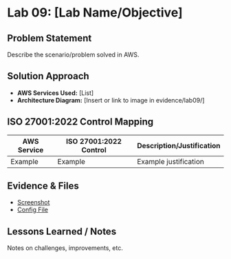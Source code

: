 # Lab 09: [Lab Name/Objective]

## Problem Statement
Describe the scenario/problem solved in AWS.

## Solution Approach
- **AWS Services Used:** [List]
- **Architecture Diagram:** [Insert or link to image in evidence/lab09/]

## ISO 27001:2022 Control Mapping
| AWS Service     | ISO 27001:2022 Control | Description/Justification   |
|-----------------|------------------------|-----------------------------|
| Example         | Example                | Example justification       |

## Evidence & Files
- [Screenshot](../evidence/lab09/screenshot1.png)
- [Config File](../files/lab09/config.yaml)

## Lessons Learned / Notes
Notes on challenges, improvements, etc.